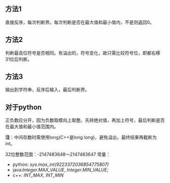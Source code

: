 ## 方法1
直接反序，每次判断界。每次判断是否在最大值和最小值内，不是则返回0。

## 方法2
判断最高位符号是否相同。有溢出的，符号变化，故只需比较符号位，即都右移31位后判断。

## 方法3
输出到字符串，反序后输入，最后判断界。

## 对于python
正负数应分开，因为负数取模向上取整。先转绝对值，再加上符号，最后判断是否在最大值和最小值范围内。

**注**：中间存数时需使用long(C++是long long)，避免溢出，最终结果再截断为int。

32位整数范围：-2147483648～2147483647
常量：
- python: *sys.max_int(9223372036854775807)*
- java:*Integer.MAX_VALUE*, *Integer.MIN_VALUE*;
- c++: *INT_MAX*, *INT_MIN*
